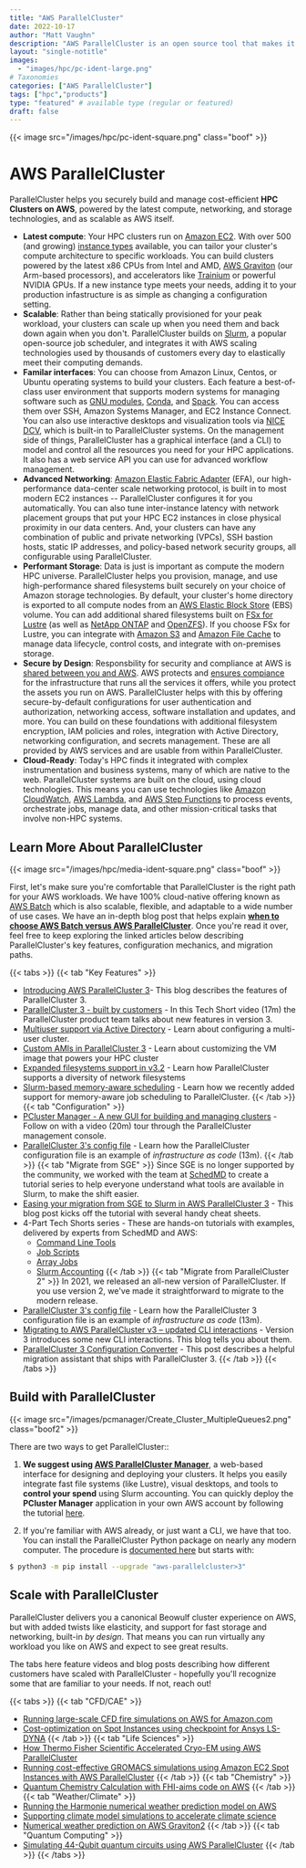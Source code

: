 ```yaml
---
title: "AWS ParallelCluster"
date: 2022-10-17
author: "Matt Vaughn"
description: "AWS ParallelCluster is an open source tool that makes it easy to deploy and manage HPC clusters on AWS"
layout: "single-notitle"
images:
  - "images/hpc/pc-ident-large.png"
# Taxonomies
categories: ["AWS ParallelCluster"]
tags: ["hpc","products"]
type: "featured" # available type (regular or featured)
draft: false
---
```


<style>
.boof {
  float:right !important;
  width:350px;
  padding: 10px;
  }
</style>
{{< image src="/images/hpc/pc-ident-square.png" class="boof" >}}

# AWS ParallelCluster

ParallelCluster helps you securely build and manage cost-efficient **HPC Clusters on AWS**, powered by the latest compute, networking, and storage technologies, and as scalable as AWS itself. 

* **Latest compute**: Your HPC clusters run on [Amazon EC2](https://aws.amazon.com/ec2/). With over 500 (and growing) [instance types](https://aws.amazon.com/ec2/instance-explorer/) available, you can tailor your cluster's compute architecture to specific workloads. You can build clusters powered by the latest x86 CPUs from Intel and AMD, [AWS Graviton](https://aws.amazon.com/ec2/graviton/) (our Arm-based processors), and accelerators like [Trainium](https://aws.amazon.com/machine-learning/trainium/) or powerful NVIDIA GPUs. If a new instance type meets your needs, adding it to your production infastructure is as simple as changing a configuration setting. 
* **Scalable**: Rather than being statically provisioned for your peak workload, your clusters can scale up when you need them and back down again when you don't. ParallelCluster builds on [Slurm](https://www.schedmd.com/), a popular open-source job scheduler, and integrates it with AWS scaling technologies used by thousands of customers every day to elastically meet their computing demands. 
* **Familar interfaces**: You can choose from Amazon Linux, Centos, or Ubuntu operating systems to build your clusters. Each feature a best-of-class user environment that supports modern systems for managing software such as [GNU modules](https://modules.readthedocs.io/en/latest/), [Conda](https://docs.conda.io/en/latest/), and [Spack](https://spack.io/). You can access them over SSH, Amazon Systems Manager, and EC2 Instance Connect. You can also use interactive desktops and visualization tools via [NICE DCV](/dcv), which is built-in to ParallelCluster systems. On the management side of things, ParallelCluster has a graphical interface (and a CLI) to model and control all the resources you need for your HPC applications. It also has a web service API you can use for advanced workflow management. 
* **Advanced Networking**: [Amazon Elastic Fabric Adapter](https://aws.amazon.com/hpc/efa/) (EFA), our high-performance data-center scale networking protocol, is built in to most modern EC2 instances -- ParallelCluster configures it for you automatically. You can also tune inter-instance latency with network placement groups that put your HPC EC2 instances in close physical proximity in our data centers. And, your clusters can have any combination of public and private networking (VPCs), SSH bastion hosts, static IP addresses, and policy-based network security groups, all configurable using ParallelCluster. 
* **Performant Storage**: Data is just is important as compute the modern HPC universe. ParallelCluster helps you provision, manage, and use high-performance shared filesystems built securely on your choice of Amazon storage technologies. By default, your cluster's home directory is exported to all compute nodes from an [AWS Elastic Block Store](https://aws.amazon.com/ebs/) (EBS) volume. You can add additional shared filesystems built on [FSx for Lustre](https://aws.amazon.com/fsx/lustre/) (as well as [NetApp ONTAP](https://aws.amazon.com/fsx/netapp-ontap/) and [OpenZFS](https://aws.amazon.com/fsx/openzfs/)). If you choose FSx for Lustre, you can integrate with [Amazon S3](https://aws.amazon.com/s3/) and [Amazon File Cache](https://aws.amazon.com/filecache/) to manage data lifecycle, control costs, and integrate with on-premises storage. 
* **Secure by Design**: Responsbility for security and compliance at AWS is [shared between you and AWS](https://aws.amazon.com/compliance/shared-responsibility-model/). AWS protects and [ensures compiance](https://aws.amazon.com/compliance/) for the infrastructure that runs all the services it offers, while you protect the assets you run on AWS. ParallelCluster helps with this by offering secure-by-default configurations for user authentication and authorization, networking access, software installation and updates, and more. You can build on these foundations with additional filesystem encryption, IAM policies and roles, integration with Active Directory, networking configuration, and secrets management. These are all provided by AWS services and are usable from within ParallelCluster. 
* **Cloud-Ready**: Today's HPC finds it integrated with complex instrumentation and business systems, many of which are native to the web. ParallelCluster systems are built on the cloud, using cloud technologies. This means you can use technologies like [Amazon CloudWatch](https://aws.amazon.com/cloudwatch/), [AWS Lambda](https://aws.amazon.com/lambda/), and [AWS Step Functions](https://aws.amazon.com/step-functions/) to process events, orchestrate jobs, manage data, and other mission-critical tasks that involve non-HPC systems. 

## Learn More About ParallelCluster

<style>
.boof {
  float:right !important;
  width:350px;
  padding: 10px;
  }
</style>
{{< image src="/images/hpc/media-ident-square.png" class="boof" >}}

First, let's make sure you're comfortable that ParallelCluster is the right path for your AWS workloads. We have 100% cloud-native offering known as [AWS Batch](/batch/) which is also scalable, flexible, and adaptable to a wide number of use cases. We have an in-depth blog post that helps explain **[when to choose AWS Batch versus AWS ParallelCluster](https://aws.amazon.com/blogs/hpc/choosing-between-batch-or-parallelcluster-for-hpc/)**. Once you're read it over, feel free to keep exploring the linked articles below describing ParallelCluster's key features, configuration mechanics, and migration paths. 

{{< tabs >}}
  {{< tab "Key Features" >}} 
- [Introducing AWS ParallelCluster 3](https://aws.amazon.com/blogs/hpc/introducing-aws-parallelcluster-3/)- This blog describes the features of ParallelCluster 3.
- [ParallelCluster 3 - built by customers](https://youtu.be/a-99esKLcls) - In this Tech Short video (17m) the ParallelCluster product team talks about new features in version 3.
- [Multiuser support via Active Directory](https://aws.amazon.com/blogs/hpc/introducing-aws-parallelcluster-multiuser-support-via-active-directory/) - Learn about configuring a multi-user cluster.
- [Custom AMIs in ParallelCluster 3](https://aws.amazon.com/blogs/hpc/custom-amis-with-parallelcluster-3/) - Learn about customizing the VM image that powers your HPC cluster
- [Expanded filesystems support in v3.2](https://aws.amazon.com/blogs/hpc/expanded-filesystems-support-in-aws-parallelcluster-3-2/) - Learn how ParallelCluster supports a diversity of network filesystems
- [Slurm-based memory-aware scheduling](https://aws.amazon.com/blogs/hpc/slurm-based-memory-aware-scheduling-in-aws-parallelcluster-3-2/) - Learn how we recently added support for memory-aware job scheduling to ParallelCluster.
  {{< /tab >}}
  {{< tab "Configuration" >}}  
- [PCluster Manager - A new GUI for building and managing clusters](https://youtu.be/Z1vlpJYb1KQ) - Follow on with a video (20m) tour through the ParallelCluster management console.
- [ParallelCluster 3\'s config file](https://youtu.be/6gAwAK5IJ2w) - Learn how the ParallelCluster configuration file is an example of *infrastructure as code* (13m).
  {{< /tab >}}
  {{< tab "Migrate from SGE" >}}
Since SGE is no longer supported by the community, we worked with the team at [SchedMD](https://www.schedmd.com/) to create a tutorial series to help everyone understand what tools are available in Slurm, to make the shift easier.
- [Easing your migration from SGE to Slurm in AWS ParallelCluster 3](https://aws.amazon.com/blogs/hpc/easing-your-migration-from-sge-to-slurm-in-aws-parallelcluster-3/) - This blog post kicks off the tutorial with several handy cheat sheets.
- 4-Part Tech Shorts series - These are hands-on tutorials with examples, delivered by experts from SchedMD and AWS:
  - [Command Line Tools](https://youtu.be/zCEN4GblrRs)
  - [Job Scripts](https://youtu.be/HYMqq0L6fLU)
  - [Array Jobs](https://youtu.be/PVO7_fZAT0I)
  - [Slurm Accounting](https://youtu.be/TzTIN17CG-s)
  {{< /tab >}}
{{< tab "Migrate from ParallelCluster 2" >}}
In 2021, we released an all-new version of ParallelCluster. If you use version 2, we've made it straightforward to migrate to the modern release. 
- [ParallelCluster 3\'s config file](https://youtu.be/6gAwAK5IJ2w) - Learn how the ParallelCluster 3 configuration file is an example of *infrastructure as code* (13m).
- [Migrating to AWS ParallelCluster v3 – updated CLI interactions](https://aws.amazon.com/blogs/hpc/aws-parallelcluster-v3-updated-cli/) - Version 3 introduces some new CLI interactions. This blog tells you about them. 
- [ParallelCluster 3 Configuration Converter](https://aws.amazon.com/blogs/hpc/using-the-parallelcluster-3-configuration-converter/) - This post describes a helpful migration assistant that ships with ParallelCluster 3.
{{< /tab >}}
{{< /tabs >}}  

## Build with ParallelCluster

<style>
.boof2 {
  float:right !important;
  width:350px;
  padding: 10px;
  }
</style>
{{< image src="/images/pcmanager/Create_Cluster_MultipleQueues2.png" class="boof2" >}}

There are two ways to get ParallelCluster::

1. **We suggest using [AWS ParallelCluster Manager](https://pcluster.cloud/01-getting-started.html)**, a web-based interface for designing and deploying your clusters. It helps you easily integrate fast file systems (like Lustre), visual desktops, and tools to **control your spend** using Slurm accounting. You can quickly deploy the **PCluster Manager** application in your own AWS account by following the tutorial [here](https://pcluster.cloud/01-getting-started.html).

2. If you're familiar with AWS already, or just want a CLI, we have that too. You can install the ParallelCluster Python package on nearly any modern computer. The procedure is [documented here](https://docs.aws.amazon.com/parallelcluster/latest/ug/install-v3-parallelcluster.html) but starts with:

``` bash
$ python3 -m pip install --upgrade "aws-parallelcluster>3"
```

## Scale with ParallelCluster

ParallelCluster delivers you a canonical Beowulf cluster experience on AWS, but with added twists like elasticity, and support for fast storage and networking, built-in *by design*. That means you can run virtually any workload you like on AWS and expect to see great results.

The tabs here feature videos and blog posts describing how different customers have scaled with ParallelCluster - hopefully you'll recognize some that are familiar to your needs. If not, reach out!

{{< tabs >}}
  {{< tab "CFD/CAE" >}}  
- [Running large-scale CFD fire simulations on AWS for Amazon.com](https://aws.amazon.com/blogs/hpc/amazon-runs-large-scale-cfd-fire-simulations-on-aws/)
- [Cost-optimization on Spot Instances using checkpoint for Ansys LS-DYNA](https://aws.amazon.com/blogs/hpc/cost-optimization-on-spot-instances-using-checkpoints-for-ansys-ls-dyna/)
  {{< /tab >}}
  {{< tab "Life Sciences" >}}  
- [How Thermo Fisher Scientific Accelerated Cryo-EM using AWS ParallelCluster](https://aws.amazon.com/blogs/hpc/how-thermo-fisher-scientific-accelerated-cryo-em-using-aws-parallelcluster/)
- [Running cost-effective GROMACS simulations using Amazon EC2 Spot Instances with AWS ParallelCluster](https://aws.amazon.com/blogs/hpc/running-gromacs-on-spot-with-checkpointing/)
  {{< /tab >}}
{{< tab "Chemistry" >}}  
- [Quantum Chemistry Calculation with FHI-aims code on AWS](https://aws.amazon.com/blogs/hpc/quantum-chemistry-calculation-on-aws/)
  {{< /tab >}}
{{< tab "Weather/Climate" >}}  
- [Running the Harmonie numerical weather prediction model on AWS](https://aws.amazon.com/blogs/hpc/running-the-harmonie-numerical-weather-prediction-on-aws/)
- [Supporting climate model simulations to accelerate climate science](https://aws.amazon.com/blogs/hpc/supporting-climate-model-simulations-to-accelerate-climate-science/)
- [Numerical weather prediction on AWS Graviton2](https://aws.amazon.com/blogs/hpc/numerical-weather-prediction-on-aws-graviton2/)
  {{< /tab >}}
{{< tab "Quantum Computing" >}}  
- [Simulating 44-Qubit quantum circuits using AWS ParallelCluster](https://aws.amazon.com/blogs/hpc/simulating-44-qubit-quantum-circuits-using-aws-parallelcluster/)
  {{< /tab >}}
{{< /tabs >}}
